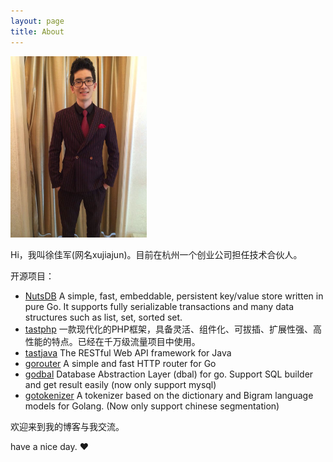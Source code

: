 ```yaml
---
layout: page
title: About
---
```


<img style="height:290px;" src="/images/me.jpg">

Hi，我叫徐佳军(网名xujiajun)。目前在杭州一个创业公司担任技术合伙人。


开源项目： 

* <a href="https://github.com/xujiajun/nutsdb" target="__blank"> NutsDB</a>  A simple, fast, embeddable, persistent key/value store written in pure Go. It supports fully serializable transactions and many data structures such as  list, set, sorted set.
* <a href="https://github.com/tastphp/tastphp" target="__blank">tastphp</a> 一款现代化的PHP框架，具备灵活、组件化、可拔插、扩展性强、高性能的特点。已经在千万级流量项目中使用。
* <a href="https://github.com/xujiajun/tastjava" target="__blank">tastjava</a> 
The RESTful Web API framework for Java
* <a href="https://github.com/xujiajun/gorouter" target="__blank">gorouter</a> 
A simple and fast HTTP router for Go
* <a href="https://github.com/xujiajun/godbal" target="__blank">godbal</a> Database Abstraction Layer (dbal) for go. Support SQL builder and get result easily (now only support mysql)
* <a href="https://github.com/xujiajun/gotokenizer" target="__blank">gotokenizer</a> 
A tokenizer based on the dictionary and Bigram language models for Golang. (Now only support chinese segmentation)

欢迎来到我的博客与我交流。

have a nice day. ♥
